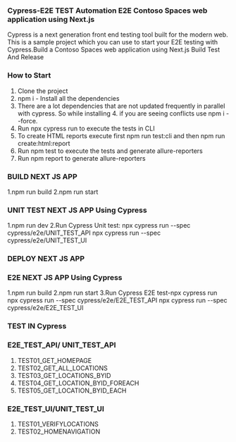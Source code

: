 ### Cypress-E2E TEST Automation E2E  Contoso Spaces web application using Next.js
Cypress is a next generation front end testing tool built for the modern web. This is a sample project which you can use to start your E2E testing with Cypress.Build a Contoso Spaces web application using Next.js Build Test And Release

### How to Start
1. Clone the project
2. npm i - Install all the dependencies
3. There are a lot dependencies that are not updated frequently in parallel with cypress. So while installing 4. if you are seeing conflicts use npm i --force.
5. Run npx cypress run to execute the tests in CLI
6. To create HTML reports execute first npm run test:cli and then npm run create:html:report
7. Run npm test to execute the tests and generate allure-reporters
8. Run npm report to generate allure-reporters

### BUILD NEXT JS APP
1.npm run build
2.npm run start
### UNIT TEST NEXT JS APP Using Cypress
1.npm run dev
2.Run Cypress Unit test:
 npx cypress run --spec cypress/e2e/UNIT_TEST_API
 npx cypress run --spec cypress/e2e/UNIT_TEST_UI
### DEPLOY NEXT JS APP 

### E2E NEXT JS APP Using Cypress
1.npm run build
2.npm run start
3.Run Cypress E2E test-npx cypress run
 npx cypress run --spec cypress/e2e/E2E_TEST_API
 npx cypress run --spec cypress/e2e/E2E_TEST_UI

### TEST IN Cypress
### E2E_TEST_API/ UNIT_TEST_API
1. TEST01_GET_HOMEPAGE
2. TEST02_GET_ALL_LOCATIONS
3. TEST03_GET_LOCATIONS_BYID
4. TEST04_GET_LOCATION_BYID_FOREACH
5. TEST05_GET_LOCATION_BYID_EACH

### E2E_TEST_UI/UNIT_TEST_UI
1. TEST01_VERIFYLOCATIONS
2. TEST02_HOMENAVIGATION



